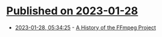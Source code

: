 # [Published on 2023-01-28](index.md)

* [2023-01-28, 05:34:25](https://news.ycombinator.com/item?id=34555465) - [A History of the FFmpeg Project](https://codecs.multimedia.cx/category/cempeg/ffhistory/)
